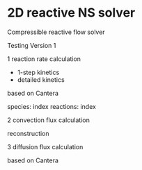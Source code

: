 # 2D reactive NS solver
Compressible reactive flow solver


Testing Version 1

1 reaction rate calculation
- 1-step kinetics
- detailed kinetics 

based on Cantera

species: index
reactions: index


2 convection flux calculation

reconstruction


3 diffusion flux calculation

based on Cantera
